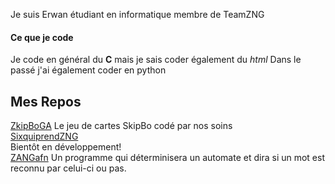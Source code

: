 Je suis Erwan étudiant en informatique membre de TeamZNG

#### Ce que je code
Je code en général du **C** mais je sais coder également du *html*
Dans le passé j'ai également coder en python

## Mes Repos
[ZkipBoGA](https://aironebzh.github.io/ZkipBoGA)
Le jeu de cartes SkipBo codé par nos soins  
[SixquiprendZNG](https://aironebzh.github.io/SixquiprendZNG)  
Bientôt en développement!  
[ZANGafn](https://aironebzh.github.io/ZANGafn)
Un programme qui déterminisera un automate et dira si un mot est reconnu par celui-ci ou pas.
